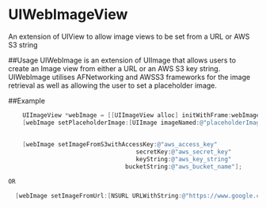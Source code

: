 UIWebImageView
====================

An extension of UIView to allow image views to be set from a URL or AWS S3 string

##Usage
UIWebImage is an extension of UIImage that allows users to create an Image view from either a URL or an AWS S3 key string.
UIWebImage utilises AFNetworking and AWSS3 frameworks for the image retrieval as well as allowing the user to set a placeholder image.

##Example
```objective-c
    UIImageView *webImage = [[UIImageView alloc] initWithFrame:webImageFrame];
    [webImage setPlaceholderImage:[UIImage imageNamed:@"placeholderImage"]];
    
    
    [webImage setImageFromS3withAccessKey:@"aws_access_key"
                                    secretKey:@"aws_secret_key"
                                    keyString:@"aws_key_string"
                                 bucketString:@"aws_bucket_name"];
                                 
OR

  [webImage setImageFromUrl:[NSURL URLWithString:@"https://www.google.com.au/images/srpr/logo11w.png"]];
```
